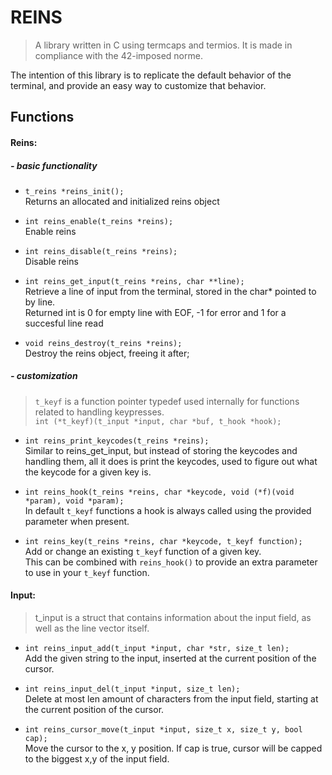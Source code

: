 # REINS

> A library written in C using termcaps and termios. It is made in
> compliance with the 42-imposed norme.

The intention of this library is to replicate the default behavior of the terminal, and provide an easy way to customize that behavior.

## Functions

#### Reins:  

##### - basic functionality

* `t_reins *reins_init();`  
Returns an allocated and initialized reins object

* `int reins_enable(t_reins *reins);`  
Enable reins

* `int reins_disable(t_reins *reins);`  
Disable reins

* `int reins_get_input(t_reins *reins, char **line);`  
Retrieve a line of input from the terminal, stored in the char* pointed to by line.  
Returned int is 0 for empty line with EOF, -1 for error and 1 for a succesful line read

* `void reins_destroy(t_reins *reins);`  
Destroy the reins object, freeing it after;

##### - customization

> `t_keyf` is a function pointer typedef used internally for functions related to handling keypresses.  
 `int (*t_keyf)(t_input *input, char *buf, t_hook *hook);`

* `int reins_print_keycodes(t_reins *reins);`  
Similar to reins_get_input, but instead of storing the keycodes and handling them, all it does is print the keycodes, used to figure out what the keycode for a given key is.

* `int reins_hook(t_reins *reins, char *keycode, void (*f)(void *param), void *param);`  
In default `t_keyf` functions a hook is always called using the provided parameter when present.

* `int reins_key(t_reins *reins, char *keycode, t_keyf function);`  
Add or change an existing `t_keyf` function of a given key.  
This can be combined with `reins_hook()` to provide an extra parameter to use in your `t_keyf` function.

#### Input:  

> t_input is a struct that contains information about the input field, as well as the line vector itself.

* `int reins_input_add(t_input *input, char *str, size_t len);`  
Add the given string to the input, inserted at the current position of the cursor.

* `int reins_input_del(t_input *input, size_t len);`  
Delete at most len amount of characters from the input field, starting at the current position of the cursor.

* `int reins_cursor_move(t_input *input, size_t x, size_t y, bool cap);`  
Move the cursor to the x, y position. If cap is true, cursor will be capped to the biggest x,y of the input field.
